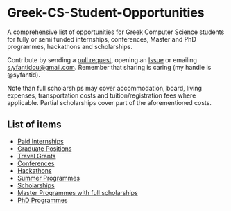 # Greek-CS-Student-Opportunities
A comprehensive list of opportunities for Greek Computer Science students for fully or semi funded internships, conferences, Master and PhD programmes, hackathons and scholarships. 

Contribute by sending a [pull request](https://github.com/syfantid/Greek-CS-Student-Opportunities/pulls), opening an [Issue](https://github.com/syfantid/Greek-CS-Student-Opportunities/issues) or emailing [s.yfantidou@gmail.com](mailto:s.yfantidou@gmail.com). Remember that sharing is caring (my handle is @syfantid).

Note than full scholarships may cover accommodation, board, living expenses, transportation costs and tuition/registration fees where applicable. Partial scholarships cover part of the aforementioned costs.

## List of items

* [Paid Internships](paid-interships.md)
* [Graduate Positions](graduate-positions.md)
* [Travel Grants](travel-grants.md)
* [Conferences](conferences.md)
* [Hackathons](hackathons.md)
* [Summer Programmes](summer-programmes.md)
* [Scholarships](scholarships.md)
* [Master Programmes with full scholarships](master-programmes.md)
* [PhD Programmes](phd-programmes.md)

